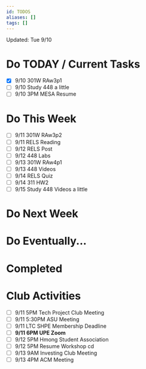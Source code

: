 ```yaml
---
id: TODOS
aliases: []
tags: []
---
```


Updated: Tue 9/10

# Do TODAY / Current Tasks
- [x] 9/10 301W RAw3p1
- [ ] 9/10 Study 448 a little
- [ ] 9/10 3PM MESA Resume

# Do This Week
- [ ] 9/11 301W RAw3p2
- [ ] 9/11 RELS Reading
- [ ] 9/12 RELS Post
- [ ] 9/12 448 Labs
- [ ] 9/13 301W RAw4p1
- [ ] 9/13 448 Videos
- [ ] 9/14 RELS Quiz
- [ ] 9/14 311 HW2
- [ ] 9/15 Study 448 Videos a little

# Do Next Week

# Do Eventually...

# Completed

# Club Activities
- [ ] 9/11 5PM Tech Project Club Meeting
- [ ] 9/11 5:30PM ASU Meeting
- [ ] 9/11 LTC SHPE Membership Deadline
- [ ] **9/11 6PM UPE Zoom**
- [ ] 9/12 5PM Hmong Student Association
- [ ] 9/12 5PM Resume Workshop cd
- [ ] 9/13 9AM Investing Club Meeting
- [ ] 9/13 4PM ACM Meeting
